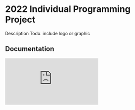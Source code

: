 # 2022 Individual Programming Project
Description
Todo: include logo or graphic

## Documentation
![UML Document](https://github.com/WillytheBilly902/2022IndividualProgrammingProject/blob/884f1994f0e0d75123e9883d439012df0c685607/Documentation/SnakeClone.drawio.pdf)


